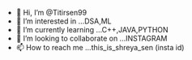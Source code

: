 - 👋 Hi, I’m @Titirsen99
- 👀 I’m interested in ...DSA,ML
- 🌱 I’m currently learning ...C++,JAVA,PYTHON 
- 💞️ I’m looking to collaborate on ...INSTAGRAM 
- 📫 How to reach me ...this_is_shreya_sen (insta id)

<!---
Titirsen99/Titirsen99 is a ✨ special ✨ repository because its `README.md` (this file) appears on your GitHub profile.
You can click the Preview link to take a look at your changes.
--->
